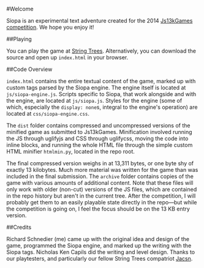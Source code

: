 #Welcome

Siopa is an experimental text adventure created for the 2014 [Js13kGames
competition](http://js13kgames.com/). We hope you enjoy it!

##Playing

You can play the game at [String Trees](http://stringtrees.com/games/siopa).
Alternatively, you can download the source and open up `index.html` in your
browser.

##Code Overview

`index.html` contains the entire textual content of the game, marked up with
custom tags parsed by the Siopa engine. The engine itself is located at
`js/siopa-engine.js`. Scripts specific to Siopa, that work alongside and with
the engine, are located at `js/siopa.js`. Styles for the engine (some of which,
especially the `display: none`s, integral to the engine's operation) are located
at `css/siopa-engine.css`.

The `dist` folder contains compressed and uncompressed versions of the minified
game as submitted to Js13kGames. Minification involved running the JS through
uglifyjs and CSS through uglifycss, moving the code into inline blocks, and
running the whole HTML file through the simple custom HTML minifier
`htmlmin.py`, located in the repo root.

The final compressed version weighs in at 13,311 bytes, or one byte shy of
exactly 13 kilobytes. Much more material was written for the game than was
included in the final submission. The `archive` folder contains copies of the
game with various amounts of additional content. Note that these files will
only work with older (non-cut) versions of the JS files, which are contained in
the repo history but aren't in the current tree. After the competition, I will
probably get them to an easily playable state directly in the repo&mdash;but while
the competition is going on, I feel the focus should be on the 13 KB entry
version.

##Credits

Richard Schnedier (me) came up with the original idea and design of the game,
programmed the Siopa engine, and marked up the writing with the Siopa tags.
Nicholas Ken Capils did the writing and level design. Thanks to our
playtesters, and particularly our
fellow String Trees compatriot [Jacsn](https://jacsn.net).
